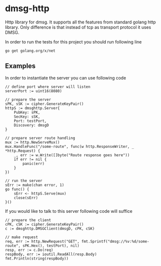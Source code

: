 # dmsg-http

Http library for dmsg.
It supports all the features from standard golang http library.
Only difference is that instead of tcp as transport protocol it uses DMSG.

In order to run the tests for this project you should run following line

```bash
go get golang.org/x/net
```

## Examples

In order to instantiate the server you can use following code

```golang
// define port where server will listen
serverPort := uint16(8080)

// prepare the server
sPK, sSK := cipher.GenerateKeyPair()
httpS := dmsghttp.Server{
    PubKey: sPK,
    SecKey: sSK,
    Port: testPort,
    Discovery: dmsgD
}

// prepare server route handling
mux := http.NewServeMux()
mux.HandleFunc("/some-route", func(w http.ResponseWriter, _ *http.Request) {
    _, err := w.Write([]byte("Route response goes here"))
    if err != nil {
        panic(err)
    }
})

// run the server
sErr := make(chan error, 1)
go func() {
    sErr <- httpS.Serve(mux)
    close(sErr)
}()
```

If you would like to talk to this server following code will suffice

```golang
// prepare the client
cPK, cSK := cipher.GenerateKeyPair()
c := dmsghttp.DMSGClient(dmsgD, cPK, cSK)

// make request
req, err := http.NewRequest("GET", fmt.Sprintf("dmsg://%v:%d/some-route", sPK.Hex(), testPort), nil)
resp, err := c.Do(req)
respBody, err := ioutil.ReadAll(resp.Body)
fmt.Println(string(respBody))
```

